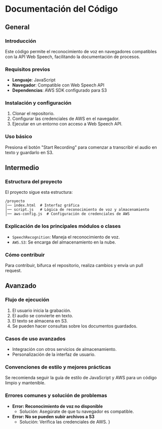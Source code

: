 # Documentación del Código

## General

### Introducción
Este código permite el reconocimiento de voz en navegadores compatibles con la API Web Speech, facilitando la documentación de procesos.

### Requisitos previos
- **Lenguaje**: JavaScript
- **Navegador**: Compatible con Web Speech API
- **Dependencias**: AWS SDK configurado para S3

### Instalación y configuración
1. Clonar el repositorio.
2. Configurar las credenciales de AWS en el navegador.
3. Ejecutar en un entorno con acceso a Web Speech API.

### Uso básico
Presiona el botón "Start Recording" para comenzar a transcribir el audio en texto y guardarlo en S3.

## Intermedio

### Estructura del proyecto
El proyecto sigue esta estructura:

```
/proyecto
│── index.html  # Interfaz gráfica
│── script.js   # Lógica de reconocimiento de voz y almacenamiento
│── aws-config.js  # Configuración de credenciales de AWS
```

### Explicación de los principales módulos o clases
- `SpeechRecognition`: Maneja el reconocimiento de voz.
- `AWS.S3`: Se encarga del almacenamiento en la nube.

### Cómo contribuir
Para contribuir, bifurca el repositorio, realiza cambios y envía un pull request.

## Avanzado

### Flujo de ejecución
1. El usuario inicia la grabación.
2. El audio se convierte en texto.
3. El texto se almacena en S3.
4. Se pueden hacer consultas sobre los documentos guardados.

### Casos de uso avanzados
- Integración con otros servicios de almacenamiento.
- Personalización de la interfaz de usuario.

### Convenciones de estilo y mejores prácticas
Se recomienda seguir la guía de estilo de JavaScript y AWS para un código limpio y mantenible.

### Errores comunes y solución de problemas
- **Error: Reconocimiento de voz no disponible**
  - Solución: Asegúrate de que tu navegador es compatible.
- **Error: No se pueden subir archivos a S3**
  - Solución: Verifica las credenciales de AWS.
}
